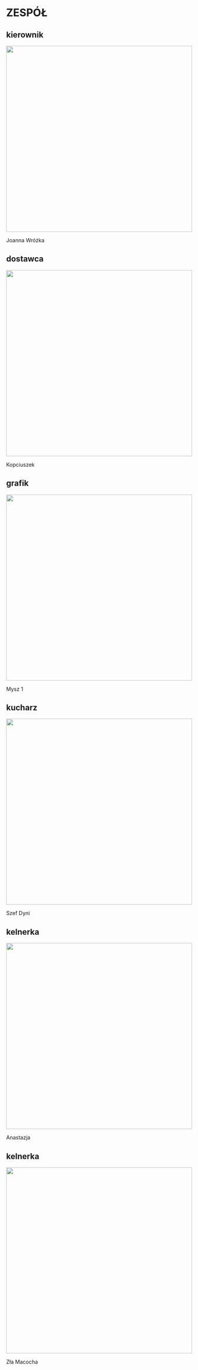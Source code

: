 # ZESPÓŁ

## kierownik
<img src = "pizza/kitera-dent-z4ky2zXIjDM-unsplash.jpg" width = 500 >

Joanna Wróżka

## dostawca

<img src = "pizza/girl-with-red-hat-aTEX9xTyevY-unsplash.jpg" width = 500 >

Kopciuszek 

## grafik

<img src = "pizza/olga-guryanova-Th-i7Z1ufK8-unsplash.jpg" width = 500 >

Mysz 1

## kucharz

<img src = "pizza/hennie-stander-aWwFbn0ZW6A-unsplash.jpg" width = 500 >

Szef Dyni

## kelnerka 

<img src = "pizza/dahiana-waszaj-XQWfro4LrVs-unsplash.jpg" width = 500 >

Anastazja

## kelnerka

<img src = "pizza/tamara-malaniy-4ec2BK0HRX8-unsplash.jpg" width = 500 >

Zła Macocha


